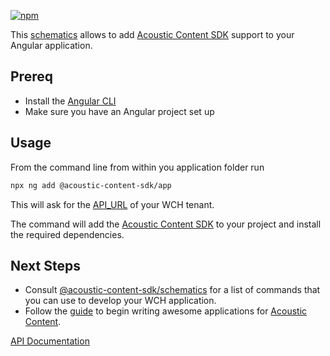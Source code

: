 [![npm](https://img.shields.io/npm/v/@acoustic-content-sdk/app.svg?style=flat-square)](https://www.npmjs.com/package/@acoustic-content-sdk/app)

This [schematics](https://www.npmjs.com/package/@angular-devkit/schematics) allows to add [Acoustic Content SDK](https://www.npmjs.com/package/@acoustic-content-sdk/ng) support to your Angular application.

## Prereq

- Install the [Angular CLI](https://cli.angular.io/)
- Make sure you have an Angular project set up

## Usage

From the command line from within you application folder run

```bash
npx ng add @acoustic-content-sdk/app
```

This will ask for the [API_URL](https://developer.ibm.com/customer-engagement/tutorials/getting-started-api-javascript/#tocstep1) of your WCH tenant.

The command will add the [Acoustic Content SDK](https://www.npmjs.com/package/@acoustic-content-sdk/ng) to your project and install the required dependencies.

## Next Steps

- Consult [@acoustic-content-sdk/schematics](https://www.npmjs.com/package/@acoustic-content-sdk/schematics) for a list of commands that you can use to develop your WCH application.
- Follow the [guide](https://www.npmjs.com/package/@acoustic-content-sdk/ng) to begin writing awesome applications for [Acoustic Content](https://www.ibm.com/products/watson-content-hub).

[API Documentation](./markdown/app.md)
